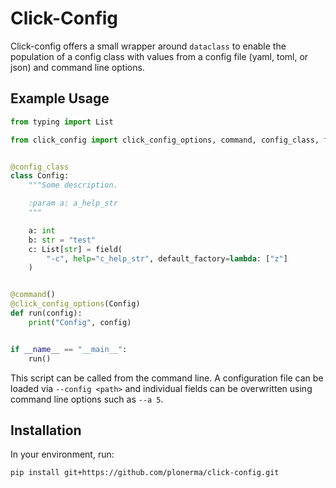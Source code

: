 # Click-Config

Click-config offers a small wrapper around `dataclass` to enable the population
of a config class with values from a config file (yaml, toml, or json) and
command line options.


## Example Usage

```python
from typing import List

from click_config import click_config_options, command, config_class, field


@config_class
class Config:
    """Some description.

    :param a: a_help_str
    """

    a: int
    b: str = "test"
    c: List[str] = field(
        "-c", help="c_help_str", default_factory=lambda: ["z"]
    )


@command()
@click_config_options(Config)
def run(config):
    print("Config", config)


if __name__ == "__main__":
    run()
```

This script can be called from the command line. A configuration file can be
loaded via `--config <path>` and individual fields can be overwritten using
command line options such as `--a 5`.


## Installation

In your environment, run:

```pip install git+https://github.com/plonerma/click-config.git```

